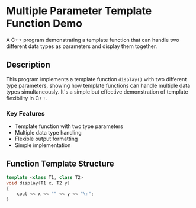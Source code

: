 # Multiple Parameter Template Function Demo

A C++ program demonstrating a template function that can handle two different data types as parameters and display them together.

## Description

This program implements a template function `display()` with two different type parameters, showing how template functions can handle multiple data types simultaneously. It's a simple but effective demonstration of template flexibility in C++.

### Key Features
- Template function with two type parameters
- Multiple data type handling
- Flexible output formatting
- Simple implementation

## Function Template Structure

```cpp
template <class T1, class T2>
void display(T1 x, T2 y)
{
    cout << x << "" << y << "\n";
}

